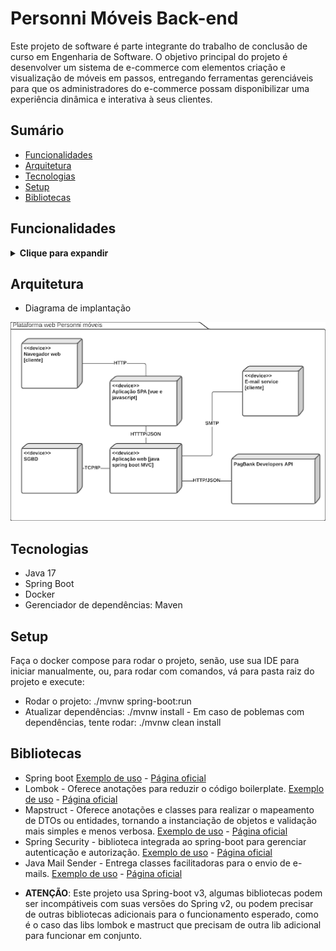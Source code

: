 # Personni Móveis Back-end

Este projeto de software é parte integrante do trabalho de conclusão de curso em Engenharia de Software. O objetivo principal do projeto é desenvolver um sistema de e-commerce com elementos criação e visualização de móveis em passos, entregando ferramentas gerenciáveis para que os administradores do e-commerce possam disponibilizar uma experiência dinâmica e interativa à seus clientes.

## Sumário

  * [Funcionalidades](#funcionalidades)
  * [Arquitetura](#arquitetura)
  * [Tecnologias](#tecnologias)
  * [Setup](#setup)
  * [Bibliotecas](#bibliotecas)

## Funcionalidades

<details>
  <summary><b>Clique para expandir</b></summary>

  * A fazer...
</details>

## Arquitetura

  * Diagrama de implantação

  ![Diagrama de implantação](./github%20resources/diagrama%20de%20implantação.png)

## Tecnologias

  * Java 17
  * Spring Boot
  * Docker
  * Gerenciador de dependências: Maven

## Setup

Faça o docker compose para rodar o projeto, senão, use sua IDE para iniciar manualmente, ou, para rodar com comandos, vá para pasta raiz do projeto e execute:

  * Rodar o projeto: ./mvnw spring-boot:run
  * Atualizar dependências: ./mvnw install - Em caso de poblemas com dependências, tente rodar: ./mvnw clean install

## Bibliotecas

  * Spring boot [Exemplo de uso](https://www.youtube.com/playlist?list=PL62G310vn6nFBIxp6ZwGnm8xMcGE3VA5H) - [Página oficial](https://spring.io/projects/spring-boot)
  * Lombok - Oferece anotações para reduzir o código boilerplate. [Exemplo de uso](https://www.youtube.com/watch?v=L0hTlaIEObM&ab_channel=FelipeP%C3%BAblio) - [Página oficial](https://projectlombok.org/)
  * Mapstruct - Oferece anotações e classes para realizar o mapeamento de DTOs ou entidades, tornando a instanciação de objetos e validação mais simples e menos verbosa. [Exemplo de uso](https://www.youtube.com/watch?v=A9-Inky1Fjo&list=PL62G310vn6nFBIxp6ZwGnm8xMcGE3VA5H&index=16&ab_channel=DevDojo) - [Página oficial](https://mapstruct.org/)
  * Spring Security - biblioteca integrada ao spring-boot para gerenciar autenticação e autorização. [Exemplo de uso](https://www.youtube.com/watch?v=tpGGuCyuSnw&list=PL62G310vn6nFBIxp6ZwGnm8xMcGE3VA5H&index=41) - [Página oficial](https://spring.io/projects/spring-security)
  * Java Mail Sender - Entrega classes facilitadoras para o envio de e-mails. [Exemplo de uso](https://pt.linkedin.com/pulse/envio-de-e-mail-com-spring-boot-tiago-perroni) - [Página oficial](https://docs.spring.io/spring-framework/docs/3.2.x/spring-framework-reference/html/mail.html)

  - <b>ATENÇÃO</b>: Este projeto usa Spring-boot v3, algumas bibliotecas podem ser incompátiveis com suas versões do Spring v2, ou podem precisar de outras bibliotecas adicionais para o funcionamento esperado, como é o caso das libs lombok e mastruct que precisam de outra lib adicional para funcionar em conjunto.

